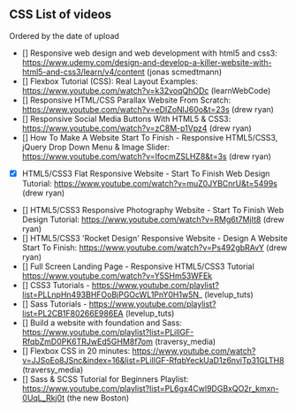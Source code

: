 ## CSS List of videos

Ordered by the date of upload
* [] Responsive web design and web development with html5 and css3: https://www.udemy.com/design-and-develop-a-killer-website-with-html5-and-css3/learn/v4/content (jonas scmedtmann) 
* [] Flexbox Tutorial (CSS): Real Layout Examples: https://www.youtube.com/watch?v=k32voqQhODc (learnWebCode)
* [] Responsive HTML/CSS Parallax Website From Scratch: https://www.youtube.com/watch?v=eDIZoNlJ60o&t=23s (drew ryan)
* [] Responsive Social Media Buttons With HTML5 & CSS3: https://www.youtube.com/watch?v=zC8M-p1Vpz4 (drew ryan)
* [] How To Make A Website Start To Finish - Responsive HTML5/CSS3, jQuery Drop Down Menu & Image Slider: https://www.youtube.com/watch?v=IfocmZSLHZ8&t=3s (drew ryan)
* [X] HTML5/CSS3 Flat Responsive Website - Start To Finish Web Design Tutorial: https://www.youtube.com/watch?v=muZ0JYBCnrU&t=5499s (drew ryan)
* [] HTML5/CSS3 Responsive Photography Website - Start To Finish Web Design Tutorial: https://www.youtube.com/watch?v=RMg6t7MjIt8 (drew ryan)
* [] HTML5/CSS3 'Rocket Design' Responsive Website - Design A Website Start To Finish: https://www.youtube.com/watch?v=Ps492gbRAvY (drew ryan)
* [] Full Screen Landing Page - Responsive HTML5/CSS3 Tutorial https://www.youtube.com/watch?v=Y5SHm53WFEk
* [] CSS3 Tutorials - https://www.youtube.com/playlist?list=PLLnpHn493BHFOoBjPGOcWL1PnY0H1w5N_ (levelup_tuts)
* [] Sass Tutorials - https://www.youtube.com/playlist?list=PL2CB1F80266E986EA (levelup_tuts)
* [] Build a website with foundation and Sass: https://www.youtube.com/playlist?list=PLillGF-RfqbZmD0PK6TRJwEd5GHM8f7om (traversy_media)
* [] Flexbox CSS in 20 minutes: https://www.youtube.com/watch?v=JJSoEo8JSnc&index=16&list=PLillGF-RfqbYeckUaD1z6nviTp31GLTH8 (traversy_media)
* [] Sass & SCSS Tutorial for Beginners Playlist: https://www.youtube.com/playlist?list=PL6gx4Cwl9DGBxQO2r_kmxn-0UqL_Rkj0t (the new Boston)
